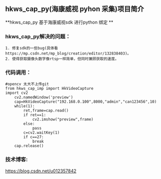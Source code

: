 

## hkws_cap_py(海康威视 pyhon 采集)项目简介
**hkws_cap_py 基于海康威视sdk 进行python 绑定 **<br/>

### hkws_cap_py解决的问题：
    1. 修复sdk的一些bug(具体看 https://mp.csdn.net/mp_blog/creation/editor/132838403)。
    2. 使得获取摄像头数字像rtsp一样简单，但同时兼顾获取的速度。
### 代码调用：
```
#opencv 太大不上传git
from hkws_cap_imp import HkVideoCapture
import cv2
    cv2.namedWindow('preview') 
    cap=HkVideoCapture("192.168.0.100",8000,"admin","can123456",10)
    while(1):
        ret,frame=cap.read()
        if ret==1:
            cv2.imshow("preview",frame)
        else:
            pass
        c=cv2.waitKey(1)
        if c==27:
            break
    cap.release()
```

### 技术博客:
https://blog.csdn.net/u012357842